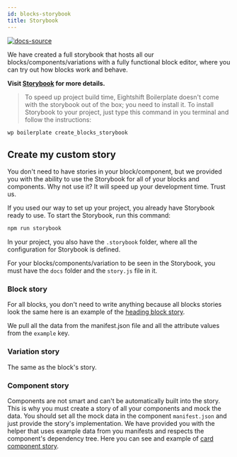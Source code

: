 ```yaml
---
id: blocks-storybook
title: Storybook
---
```


[![docs-source](https://img.shields.io/badge/source-eigthshift--frontend--libs-yellow?style=for-the-badge&logo=javascript&labelColor=2a2a2a)](https://github.com/infinum/eightshift-frontend-libs/tree/develop/blocks/init/src/blocks/)

We have created a full storybook that hosts all our blocks/components/variations with a fully functional block editor, where you can try out how blocks work and behave.

**Visit [Storybook](/eightshift-docs/storybook/) for more details.**

> To speed up project build time, Eightshift Boilerplate doesn't come with the storybook out of the box; you need to install it. To install Storybook to your project, just type this command in you terminal and follow the instructions:

```bash
wp boilerplate create_blocks_storybook
```

## Create my custom story

You don't need to have stories in your block/component, but we provided you with the ability to use the Storybook for all of your blocks and components. Why not use it? It will speed up your development time. Trust us.

If you used our way to set up your project, you already have Storybook ready to use. To start the Storybook, run this command:

```bash
npm run storybook
```

In your project, you also have the `.storybook` folder, where all the configuration for Storybook is defined.

For your blocks/components/variation to be seen in the Storybook, you must have the `docs` folder and the `story.js` file in it.

### Block story

For all blocks, you don't need to write anything because all blocks stories look the same here is an example of the [heading block story](https://github.com/infinum/eightshift-frontend-libs/blob/develop/blocks/init/src/Blocks/custom/heading/docs/story.js).

We pull all the data from the manifest.json file and all the attribute values from the `example` key.

### Variation story

The same as the block's story.

### Component story

Components are not smart and can't be automatically built into the story. This is why you must create a story of all your components and mock the data.
You should set all the mock data in the component `manifest.json` and just provide the story's implementation. We have provided you with the helper that uses example data from you manifests and respects the component's dependency tree. Here you can see and example of [card component story](https://github.com/infinum/eightshift-frontend-libs/blob/develop/blocks/init/src/Blocks/components/card/docs/story.js).
